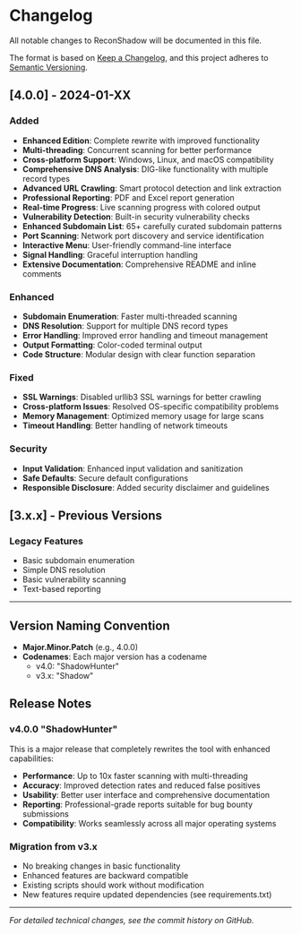 # Changelog

All notable changes to ReconShadow will be documented in this file.

The format is based on [Keep a Changelog](https://keepachangelog.com/en/1.0.0/),
and this project adheres to [Semantic Versioning](https://semver.org/spec/v2.0.0.html).

## [4.0.0] - 2024-01-XX

### Added
- **Enhanced Edition**: Complete rewrite with improved functionality
- **Multi-threading**: Concurrent scanning for better performance
- **Cross-platform Support**: Windows, Linux, and macOS compatibility
- **Comprehensive DNS Analysis**: DIG-like functionality with multiple record types
- **Advanced URL Crawling**: Smart protocol detection and link extraction
- **Professional Reporting**: PDF and Excel report generation
- **Real-time Progress**: Live scanning progress with colored output
- **Vulnerability Detection**: Built-in security vulnerability checks
- **Enhanced Subdomain List**: 65+ carefully curated subdomain patterns
- **Port Scanning**: Network port discovery and service identification
- **Interactive Menu**: User-friendly command-line interface
- **Signal Handling**: Graceful interruption handling
- **Extensive Documentation**: Comprehensive README and inline comments

### Enhanced
- **Subdomain Enumeration**: Faster multi-threaded scanning
- **DNS Resolution**: Support for multiple DNS record types
- **Error Handling**: Improved error handling and timeout management
- **Output Formatting**: Color-coded terminal output
- **Code Structure**: Modular design with clear function separation

### Fixed
- **SSL Warnings**: Disabled urllib3 SSL warnings for better crawling
- **Cross-platform Issues**: Resolved OS-specific compatibility problems
- **Memory Management**: Optimized memory usage for large scans
- **Timeout Handling**: Better handling of network timeouts

### Security
- **Input Validation**: Enhanced input validation and sanitization
- **Safe Defaults**: Secure default configurations
- **Responsible Disclosure**: Added security disclaimer and guidelines

## [3.x.x] - Previous Versions

### Legacy Features
- Basic subdomain enumeration
- Simple DNS resolution
- Basic vulnerability scanning
- Text-based reporting

---

## Version Naming Convention

- **Major.Minor.Patch** (e.g., 4.0.0)
- **Codenames**: Each major version has a codename
  - v4.0: "ShadowHunter"
  - v3.x: "Shadow"

## Release Notes

### v4.0.0 "ShadowHunter"
This is a major release that completely rewrites the tool with enhanced capabilities:

- **Performance**: Up to 10x faster scanning with multi-threading
- **Accuracy**: Improved detection rates and reduced false positives
- **Usability**: Better user interface and comprehensive documentation
- **Reporting**: Professional-grade reports suitable for bug bounty submissions
- **Compatibility**: Works seamlessly across all major operating systems

### Migration from v3.x
- No breaking changes in basic functionality
- Enhanced features are backward compatible
- Existing scripts should work without modification
- New features require updated dependencies (see requirements.txt)

---

*For detailed technical changes, see the commit history on GitHub.*